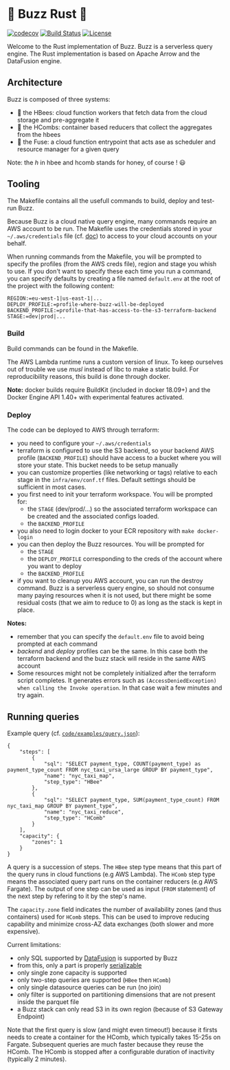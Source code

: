 # :honeybee: Buzz Rust :honeybee:

[![codecov](https://codecov.io/gh/cloudfuse-io/buzz-rust/branch/master/graph/badge.svg?token=I5IDAW6VS6)](https://codecov.io/gh/cloudfuse-io/buzz-rust)
[![Build Status](https://travis-ci.com/cloudfuse-io/buzz-rust.svg?token=9RxDUsNXba9MDDdpBaZt&branch=master)](https://travis-ci.com/cloudfuse-io/buzz-rust)
[![License](https://img.shields.io/github/license/cloudfuse-io/buzz-rust)](LICENSE)

Welcome to the Rust implementation of Buzz. Buzz is a serverless query engine. The Rust implementation is based on Apache Arrow and the DataFusion engine.

## Architecture

Buzz is composed of three systems:
- :honeybee: the HBees: cloud function workers that fetch data from the cloud storage and pre-aggregate it
- :honey_pot: the HCombs: container based reducers that collect the aggregates from the hbees
- :sparkler: the Fuse: a cloud function entrypoint that acts ase as scheduler and resource manager for a given query


Note: the _h_ in hbee and hcomb stands for honey, of course ! :smiley:

## Tooling

The Makefile contains all the usefull commands to build, deploy and test-run Buzz.

Because Buzz is a cloud native query engine, many commands require an AWS account to be run. The Makefile uses the credentials stored in your `~/.aws/credentials` file (cf. [doc](https://docs.aws.amazon.com/cli/latest/userguide/cli-configure-files.html)) to access to your cloud accounts on your behalf. 

When running commands from the Makefile, you will be prompted to specify the profiles (from the AWS creds file), region and stage you whish to use. If you don't want to specify these each time you run a command, you can specify defaults by creating a file named `default.env` at the root of the project with the following content:
```
REGION:=eu-west-1|us-east-1|...
DEPLOY_PROFILE:=profile-where-buzz-will-be-deployed
BACKEND_PROFILE:=profile-that-has-access-to-the-s3-terraform-backend
STAGE:=dev|prod|...
```

### Build

Build commands can be found in the Makefile.

The AWS Lambda runtime runs a custom version of linux. To keep ourselves out of trouble we use *musl* instead of libc to make a static build. For reproducibility reasons, this build is done through docker.

**Note:** docker builds require BuildKit (included in docker 18.09+) and the Docker Engine API 1.40+ with experimental features activated.

### Deploy

The code can be deployed to AWS through terraform:
- you need to configure your `~/.aws/credentials`
- terraform is configured to use the S3 backend, so your backend AWS profile (`BACKEND_PROFILE`) should have access to a bucket where you will store your state. This bucket needs to be setup manually
- you can customize properties (like networking or tags) relative to each stage in the `infra/env/conf.tf` files. Default settings should be sufficient in most cases.
- you first need to init your terraform workspace. You will be prompted for:
  - the `STAGE` (dev/prod/...) so the associated terraform workspace can be created and the associated configs loaded.
  - the `BACKEND_PROFILE`
- you also need to login docker to your ECR repository with `make docker-login`
- you can then deploy the Buzz resources. You will be prompted for
  - the `STAGE`
  - the `DEPLOY_PROFILE` corresponding to the creds of the account where you want to deploy
  - the `BACKEND_PROFILE`
- if you want to cleanup you AWS account, you can run the destroy command. Buzz is a serverless query engine, so should not consume many paying resources when it is not used, but there might be some residual costs (that we aim to reduce to 0) as long as the stack is kept in place.

**Notes:**
- remember that you can specify the `default.env` file to avoid being prompted at each command
- *backend* and *deploy* profiles can be the same. In this case both the terraform backend and the buzz stack will reside in the same AWS account
- Some resources might not be completely initialized after the terraform script completes. It generates errors such as `(AccessDeniedException) when calling the Invoke operation`. In that case wait a few minutes and try again.

## Running queries

Example query (cf. [`code/examples/query.json`](code/examples/query.json)):
```
{
    "steps": [
        {
            "sql": "SELECT payment_type, COUNT(payment_type) as payment_type_count FROM nyc_taxi_ursa_large GROUP BY payment_type",
            "name": "nyc_taxi_map",
            "step_type": "HBee"
        },
        {
            "sql": "SELECT payment_type, SUM(payment_type_count) FROM nyc_taxi_map GROUP BY payment_type",
            "name": "nyc_taxi_reduce",
            "step_type": "HComb"
        }
    ],
    "capacity": {
        "zones": 1
    }
}
```

A query is a succession of steps. The `HBee` step type means that this part of the query runs in cloud functions (e.g AWS Lambda). The `HComb` step type means the associated query part runs on the container reducers (e.g AWS Fargate). The output of one step can be used as input (`FROM` statement) of the next step by refering to it by the step's name.

The `capacity.zone` field indicates the number of availability zones (and thus containers) used for `HComb` steps. This can be used to improve reducing capability and minimize cross-AZ data exchanges (both slower and more expensive).

Current limitations:
- only SQL supported by [DataFusion](https://github.com/apache/arrow/tree/master/rust/datafusion) is supported by Buzz
- from this, only a part is properly [serializable](code/src/serde)
- only single zone capacity is supported
- only two-step queries are supported (`HBee` then `HComb`)
- only single datasource queries can be run (no join)
- only filter is supported on partitioning dimensions that are not present inside the parquet file
- a Buzz stack can only read S3 in its own region (because of S3 Gateway Endpoint)

Note that the first query is slow (and might even timeout!) because it firsts needs to create a container for the HComb, which typically takes 15-25s on Fargate. Subsequent queries are much faster because they reuse the HComb. The HComb is stopped after a configurable duration of inactivity (typically 2 minutes).